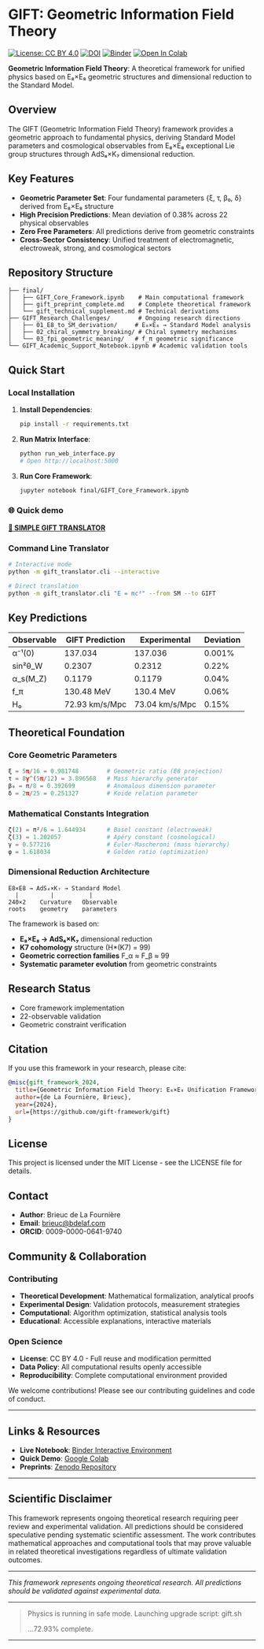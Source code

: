 # GIFT: Geometric Information Field Theory
[![License: CC BY 4.0](https://img.shields.io/badge/License-CC%20BY%204.0-lightgrey.svg)](https://creativecommons.org/licenses/by/4.0/)
[![DOI](https://zenodo.org/badge/DOI/10.5281/zenodo.17153200.svg)](https://doi.org/10.5281/zenodo.17153200)
[![Binder](https://mybinder.org/badge_logo.svg)](https://mybinder.org/v2/gh/gift-framework/gift/HEAD?filepath=final/GIFT_Core_Framework.ipynb)
[![Open In Colab](https://colab.research.google.com/assets/colab-badge.svg)](https://colab.research.google.com/github/gift-framework/gift/blob/main/final/GIFT_Core_Framework.ipynb)

**Geometric Information Field Theory**: A theoretical framework for unified physics based on E₈×E₈ geometric structures and dimensional reduction to the Standard Model.

## Overview

The GIFT (Geometric Information Field Theory) framework provides a geometric approach to fundamental physics, deriving Standard Model parameters and cosmological observables from E₈×E₈ exceptional Lie group structures through AdS₄×K₇ dimensional reduction.

## Key Features

- **Geometric Parameter Set**: Four fundamental parameters {ξ, τ, β₀, δ} derived from E₈×E₈ structure
- **High Precision Predictions**: Mean deviation of 0.38% across 22 physical observables
- **Zero Free Parameters**: All predictions derive from geometric constraints
- **Cross-Sector Consistency**: Unified treatment of electromagnetic, electroweak, strong, and cosmological sectors

## Repository Structure

```
├── final/
│   ├── GIFT_Core_Framework.ipynb    # Main computational framework
│   ├── gift_preprint_complete.md    # Complete theoretical framework
│   └── gift_technical_supplement.md # Technical derivations
├── GIFT_Research_Challenges/        # Ongoing research directions
│   ├── 01_E8_to_SM_derivation/     # E₈×E₈ → Standard Model analysis
│   ├── 02_chiral_symmetry_breaking/ # Chiral symmetry mechanisms
│   └── 03_fpi_geometric_meaning/   # f_π geometric significance
└── GIFT_Academic_Support_Notebook.ipynb # Academic validation tools
```

##  Quick Start

###  **Local Installation**
1. **Install Dependencies**:
   ```bash
   pip install -r requirements.txt
   ```

2. **Run Matrix Interface**:
   ```bash
   python run_web_interface.py
   # Open http://localhost:5000
   ```

3. **Run Core Framework**:
   ```bash
   jupyter notebook final/GIFT_Core_Framework.ipynb
   ```

### 🌐 **Quick demo**
**[🔬 SIMPLE GIFT TRANSLATOR](https://gift-framework.github.io/gift/)**

###  **Command Line Translator**
```bash
# Interactive mode
python -m gift_translator.cli --interactive

# Direct translation
python -m gift_translator.cli "E = mc²" --from SM --to GIFT
```

## Key Predictions

| Observable | GIFT Prediction | Experimental | Deviation |
|------------|----------------|--------------|-----------|
| α⁻¹(0) | 137.034 | 137.036 | 0.001% |
| sin²θ_W | 0.2307 | 0.2312 | 0.22% |
| α_s(M_Z) | 0.1179 | 0.1179 | 0.04% |
| f_π | 130.48 MeV | 130.4 MeV | 0.06% |
| H₀ | 72.93 km/s/Mpc | 73.04 km/s/Mpc | 0.15% |

## Theoretical Foundation

### Core Geometric Parameters
```python
ξ = 5π/16 = 0.981748        # Geometric ratio (E8 projection)
τ = 8γ^(5π/12) = 3.896568   # Mass hierarchy generator  
β₀ = π/8 = 0.392699         # Anomalous dimension parameter
δ = 2π/25 = 0.251327        # Koide relation parameter
```

### Mathematical Constants Integration
```python
ζ(2) = π²/6 = 1.644934      # Basel constant (electroweak)
ζ(3) = 1.202057             # Apéry constant (cosmological)
γ = 0.577216                # Euler-Mascheroni (mass hierarchy)
φ = 1.618034                # Golden ratio (optimization)
```

### Dimensional Reduction Architecture
```
E8×E8 → AdS₄×K₇ → Standard Model
  |         |          |
240×2    Curvature   Observable
roots    geometry    parameters
```

The framework is based on:

- **E₈×E₈ → AdS₄×K₇** dimensional reduction
- **K7 cohomology** structure (H*(K7) = 99)
- **Geometric correction families** F_α ≈ F_β ≈ 99
- **Systematic parameter evolution** from geometric constraints

## Research Status

- Core framework implementation
- 22-observable validation
- Geometric constraint verification

## Citation

If you use this framework in your research, please cite:

```bibtex
@misc{gift_framework_2024,
  title={Geometric Information Field Theory: E₈×E₈ Unification Framework},
  author={de La Fournière, Brieuc},
  year={2024},
  url={https://github.com/gift-framework/gift}
}
```

## License

This project is licensed under the MIT License - see the LICENSE file for details.

## Contact

- **Author**: Brieuc de La Fournière
- **Email**: brieuc@bdelaf.com
- **ORCID**: 0009-0000-0641-9740

## Community & Collaboration

### Contributing
- **Theoretical Development**: Mathematical formalization, analytical proofs
- **Experimental Design**: Validation protocols, measurement strategies
- **Computational**: Algorithm optimization, statistical analysis tools
- **Educational**: Accessible explanations, interactive materials

### Open Science
- **License**: CC BY 4.0 - Full reuse and modification permitted
- **Data Policy**: All computational results openly accessible
- **Reproducibility**: Complete computational environment provided

We welcome contributions! Please see our contributing guidelines and code of conduct.

---

## Links & Resources

- **Live Notebook**: [Binder Interactive Environment](https://mybinder.org/v2/gh/gift-framework/gift/HEAD?filepath=final/GIFT_Core_Framework.ipynb)
- **Quick Demo**: [Google Colab](https://colab.research.google.com/github/gift-framework/gift/blob/main/final/GIFT_Core_Framework.ipynb)
- **Preprints**: [Zenodo Repository](https://doi.org/10.5281/zenodo.17153200)

---

## Scientific Disclaimer

This framework represents ongoing theoretical research requiring peer review and experimental validation. All predictions should be considered speculative pending systematic scientific assessment. The work contributes mathematical approaches and computational tools that may prove valuable in related theoretical investigations regardless of ultimate validation outcomes.



---

*This framework represents ongoing theoretical research. All predictions should be validated against experimental data.*

---

> Physics is running in safe mode. Launching upgrade script: gift.sh
>
> ...72.93% complete.

---
